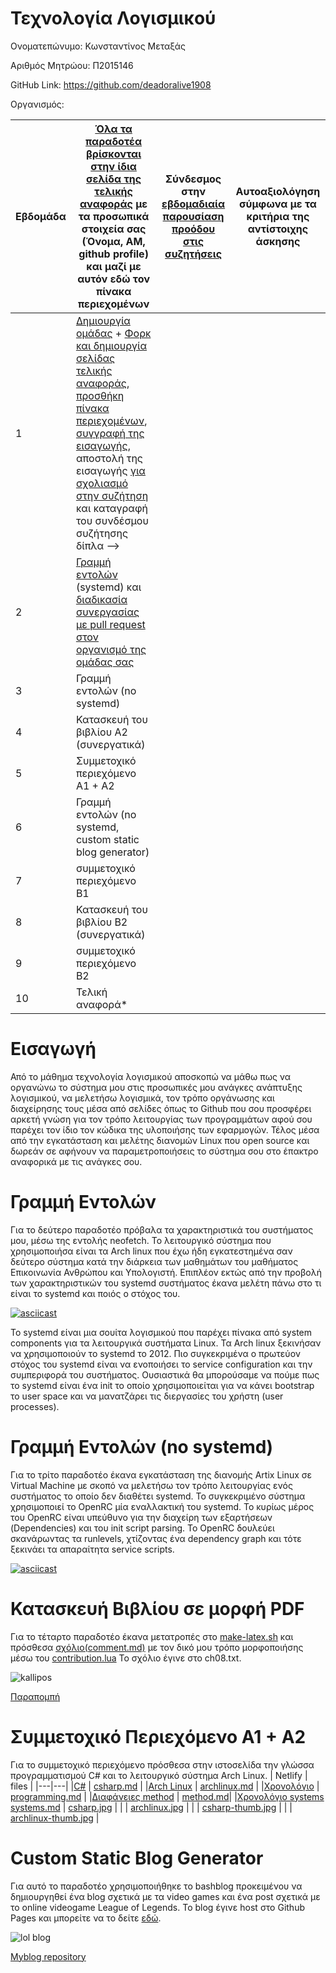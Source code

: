 # Τεχνολογία Λογισμικού 


Ονοματεπώνυμο: Κωνσταντίνος Μεταξάς

Αριθμός Μητρώου: Π2015146

GitHub Link: https://github.com/deadoralive1908

Οργανισμός: 


| Εβδομάδα | [Όλα τα παραδοτέα βρίσκονται στην ίδια σελίδα της τελικής αναφοράς](https://epidrome.github.io/teaching/deliverables/) με τα προσωπικά στοιχεία σας (Όνομα, ΑΜ, github profile) και μαζί με αυτόν εδώ τον πίνακα περιεχομένων | Σύνδεσμος στην [εβδομαδιαία παρουσίαση προόδου στις συζητήσεις](https://github.com/courses-ionio/help/discussions/categories/show-and-tell) | Αυτοαξιολόγηση σύμφωνα με τα κριτήρια της αντίστοιχης άσκησης |
| --- | --- | --- | --- |
| 1 | [Δημιουργία ομάδας](https://epidrome.github.io/teaching/team/) + [Φορκ και δημιουργία σελίδας τελικής αναφοράς](https://epidrome.github.io/teaching/guide/), [προσθήκη πίνακα περιεχομένων](https://raw.githubusercontent.com/courses-ionio/sw/master/README.md), [συγγραφή της εισαγωγής](https://epidrome.github.io/teaching/intro/), αποστολή της εισαγωγής [για σχολιασμό στην συζήτηση](https://github.com/courses-ionio/sw/discussions/categories/show-and-tell) και καταγραφή του συνδέσμου συζήτησης δίπλα --> | | |
| 2 | [Γραμμή εντολών](https://epidrome.github.io/teaching/cli) (systemd) και [διαδικασία συνεργασίας με pull request στον οργανισμό της ομάδας σας](https://epidrome.github.io/teaching/team) | | |
| 3 | Γραμμή εντολών (no systemd) | | |
| 4 | Κατασκευή του βιβλίου Α2 (συνεργατικά) | | |
| 5 | Συμμετοχικό περιεχόμενο A1 + A2 | | |
| 6 | Γραμμή εντολών (no systemd, custom static blog generator) | | |
| 7 | συμμετοχικό περιεχόμενο B1 | | |
| 8 | Κατασκευή του βιβλίου Β2 (συνεργατικά) | | |
| 9 | συμμετοχικό περιεχόμενο B2 | | |
| 10 | Τελική αναφορά* | | |


# Εισαγωγή
Από το μάθημα τεχνολογία λογισμικού αποσκοπώ να μάθω πως να οργανώνω το σύστημα μου στις προσωπικές μου ανάγκες ανάπτυξης λογισμικού, να μελετήσω λογισμικά, τον τρόπο οργάνωσης και διαχείρησης τους μέσα από σελίδες όπως το Github που σου προσφέρει αρκετή γνώση για τον τρόπο λειτουργίας των προγραμμάτων αφού σου παρέχει τον ίδιο τον κώδικα της υλοποιήσης των εφαρμογών. Τέλος μέσα από την εγκατάσταση και μελέτης διανομών Linux που open source και δωρεάν σε αφήνουν να παραμετροποιήσεις το σύστημα σου στο έπακτρο αναφορικά με τις ανάγκες σου.

# Γραμμή Εντολών
Για το δεύτερο παραδοτέο πρόβαλα τα χαρακτηριστικά του συστήματος μου, μέσω της εντολής neofetch. Το λειτουργικό σύστημα που χρησιμοποιήσα είναι τα Arch linux που έχω ήδη εγκατεστημένα σαν δεύτερο σύστημα κατά την διάρκεια των μαθημάτων του μαθήματος Επικοινωνία Ανθρώπου και Υπολογιστή. Επιπλέον εκτώς από την προβολή των χαρακτηριστικών του systemd συστήματος έκανα μελέτη πάνω στο τι είναι το systemd και ποιός ο στόχος του.

[![asciicast](https://asciinema.org/a/IInkQ3vuGTwPty3eLNXcMOocH.svg)](https://asciinema.org/a/IInkQ3vuGTwPty3eLNXcMOocH)

Το systemd είναι μια σουίτα λογισμικού που παρέχει πίνακα από system components για τα λειτουργικά συστήματα Linux. Τα Arch linux ξεκινήσαν να χρησιμοποιούν το systemd το 2012. Πιο συγκεκριμένα ο πρωτεύον στόχος του systemd είναι να ενοποιήσει το service configuration και την συμπεριφορά του συστήματος. Ουσιαστικά θα μπορούσαμε να πούμε πως το systemd είναι ένα init το οποίο χρησιμοποιείται για να κάνει bootstrap το user space και να μανατζάρει τις διεργασίες του χρήστη (user processes).

# Γραμμή Εντολών (no systemd)
Για το τρίτο παραδοτέο έκανα εγκατάσταση της διανομής Artix Linux σε Virtual Machine με σκοπό να μελετήσω τον τρόπο λειτουργίας ενός συστήματος το οποίο δεν διαθέτει systemd. Το συγκεκριμένο σύστημα χρησιμοποιεί το OpenRC μία εναλλακτική του systemd. Το κυρίως μέρος του OpenRC είναι υπεύθυνο για την διαχείρη των εξαρτήσεων (Dependencies) και του init script parsing. To OpenRC δουλεύει σκανάρωντας τα runlevels, χτίζοντας ένα dependency graph και τότε ξεκινάει τα απαραίτητα service scripts.

[![asciicast](https://asciinema.org/a/0fM98nZo4RHUJH7HRxZgHkaSf.svg)](https://asciinema.org/a/0fM98nZo4RHUJH7HRxZgHkaSf)

# Κατασκευή Βιβλίου σε μορφή PDF
Για το τέταρτο παραδοτέο έκανα μετατροπές στο [make-latex.sh](https://github.com/deadoralive1908/kallipos/blob/master/make-latex.sh) και πρόσθεσα [σχόλιο(comment.md)](https://github.com/deadoralive1908/kallipos/blob/master/comment/comment.md) με τον δικό μου τρόπο μορφοποιήσης μέσω του [contribution.lua](https://github.com/deadoralive1908/kallipos/blob/master/contribution.lua)
Το σχόλιο έγινε στο ch08.txt.

![kallipos](https://user-images.githubusercontent.com/72549484/226208054-3c46ef9f-cdae-47b0-923c-ae6995cea5b3.png)

[Παραπομπή](https://en.wikipedia.org/wiki/Computer_file)

# Συμμετοχικό Περιεχόμενο Α1 + Α2
Για το συμμετοχικό περιεχόμενο πρόσθεσα στην ιστοσελίδα την γλώσσα προγραμματισμού C# και το λειτουργικό σύστημα Arch Linux.
| Netlify | files |
|---|---|
|[C#](https://stalwart-torte-ffe59a.netlify.app/gallery/csharp/) | [csharp.md](https://github.com/deadoralive1908/_gallery/blob/49e1d7b5054e77ed673feff10db88423aa0241bc/csharp.md) |
|[Arch Linux](https://stalwart-torte-ffe59a.netlify.app/gallery/archlinux/) | [archlinux.md](https://github.com/deadoralive1908/_gallery/blob/49e1d7b5054e77ed673feff10db88423aa0241bc/archlinux.md) |
|[Χρονολόγιο](https://stalwart-torte-ffe59a.netlify.app//timeline/programming/) | [programming.md](https://github.com/deadoralive1908/site/blob/master/_timeline/programming.md) |
|[Διαφάνειες method](https://stalwart-torte-ffe59a.netlify.app//slides/method/) | [method.md](https://github.com/deadoralive1908/site/blob/master/_slides/method.md)|
|[Χρονολόγιο systems](https://stalwart-torte-ffe59a.netlify.app//timeline/systems) [systems.md](https://github.com/deadoralive1908/site/blob/master/_timeline/systems.md) | [csharp.jpg](https://github.com/deadoralive1908/images/blob/3e380ede41114a9f9a415c5056d595b742fa83c3/csharp.jpg) |
| | [archlinux.jpg](https://github.com/deadoralive1908/images/blob/3e380ede41114a9f9a415c5056d595b742fa83c3/archlinux.jpg) |
| | [csharp-thumb.jpg](https://github.com/deadoralive1908/images/blob/3e380ede41114a9f9a415c5056d595b742fa83c3/csharp-thumb.jpg) |
| | [archlinux-thumb.jpg](https://github.com/deadoralive1908/images/blob/3e380ede41114a9f9a415c5056d595b742fa83c3/archlinux-thumb.jpg) |

# Custom Static Blog Generator
Για αυτό το παραδοτέο χρησιμοποιήθηκε το bashblog προκειμένου να δημιουργηθεί ένα blog σχετικά με τα video games και ένα post σχετικά με το online videogame League of Legends. Το blog έγινε host στο Github Pages και μπορείτε να το δείτε [εδώ](https://deadoralive1908.github.io/myblog/).

![lol blog](https://user-images.githubusercontent.com/72549484/230723672-0617666e-e2af-4ea4-8082-423cda0871b9.png)



[Myblog repository](https://github.com/deadoralive1908/myblog)
